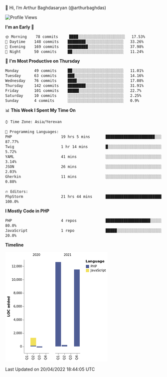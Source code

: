 👋 Hi, I’m Arthur Baghdasaryan (@arthurbaghdas)


<!--START_SECTION:waka-->
![Profile Views](http://img.shields.io/badge/Profile%20Views-0-blue)

**I'm an Early 🐤** 

```text
🌞 Morning    78 commits     ████░░░░░░░░░░░░░░░░░░░░░   17.53% 
🌆 Daytime    148 commits    ████████░░░░░░░░░░░░░░░░░   33.26% 
🌃 Evening    169 commits    █████████░░░░░░░░░░░░░░░░   37.98% 
🌙 Night      50 commits     ██░░░░░░░░░░░░░░░░░░░░░░░   11.24%

```
📅 **I'm Most Productive on Thursday** 

```text
Monday       49 commits     ██░░░░░░░░░░░░░░░░░░░░░░░   11.01% 
Tuesday      63 commits     ███░░░░░░░░░░░░░░░░░░░░░░   14.16% 
Wednesday    76 commits     ████░░░░░░░░░░░░░░░░░░░░░   17.08% 
Thursday     142 commits    ████████░░░░░░░░░░░░░░░░░   31.91% 
Friday       101 commits    █████░░░░░░░░░░░░░░░░░░░░   22.7% 
Saturday     10 commits     ░░░░░░░░░░░░░░░░░░░░░░░░░   2.25% 
Sunday       4 commits      ░░░░░░░░░░░░░░░░░░░░░░░░░   0.9%

```


📊 **This Week I Spent My Time On** 

```text
⌚︎ Time Zone: Asia/Yerevan

💬 Programming Languages: 
PHP                      19 hrs 5 mins       ██████████████████████░░░   87.77% 
Twig                     1 hr 14 mins        █░░░░░░░░░░░░░░░░░░░░░░░░   5.72% 
YAML                     41 mins             ░░░░░░░░░░░░░░░░░░░░░░░░░   3.14% 
JSON                     26 mins             ░░░░░░░░░░░░░░░░░░░░░░░░░   2.03% 
Gherkin                  11 mins             ░░░░░░░░░░░░░░░░░░░░░░░░░   0.88%

🔥 Editors: 
PhpStorm                 21 hrs 44 mins      █████████████████████████   100.0%

```

**I Mostly Code in PHP** 

```text
PHP                      4 repos             ████████████████████░░░░░   80.0% 
JavaScript               1 repo              █████░░░░░░░░░░░░░░░░░░░░   20.0%

```


**Timeline**

![Chart not found](https://raw.githubusercontent.com/arthurbaghdas/arthurbaghdas/main/charts/bar_graph.png) 


 Last Updated on 20/04/2022 18:44:05 UTC
<!--END_SECTION:waka-->
